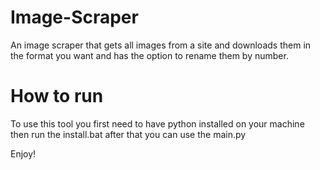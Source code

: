 # Image-Scraper
An image scraper that gets all images from a site and downloads them in the format you want and has the option to rename them by number.

# How to run
To use this tool you first need to have python installed on your machine
then run the install.bat
after that you can use the main.py

Enjoy!